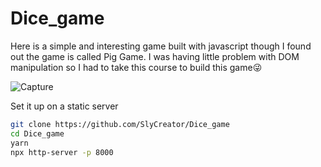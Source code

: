 # Dice_game

Here is a simple and interesting game built with javascript
though I found out the game is called Pig Game.
I was having little problem with DOM manipulation so I had to take this course to build this game😜

![Capture](https://user-images.githubusercontent.com/29482541/55283643-9d71f300-535f-11e9-93e2-406983306457.PNG)

Set it up on a static server
```sh
git clone https://github.com/SlyCreator/Dice_game
cd Dice_game
yarn
npx http-server -p 8000
```
